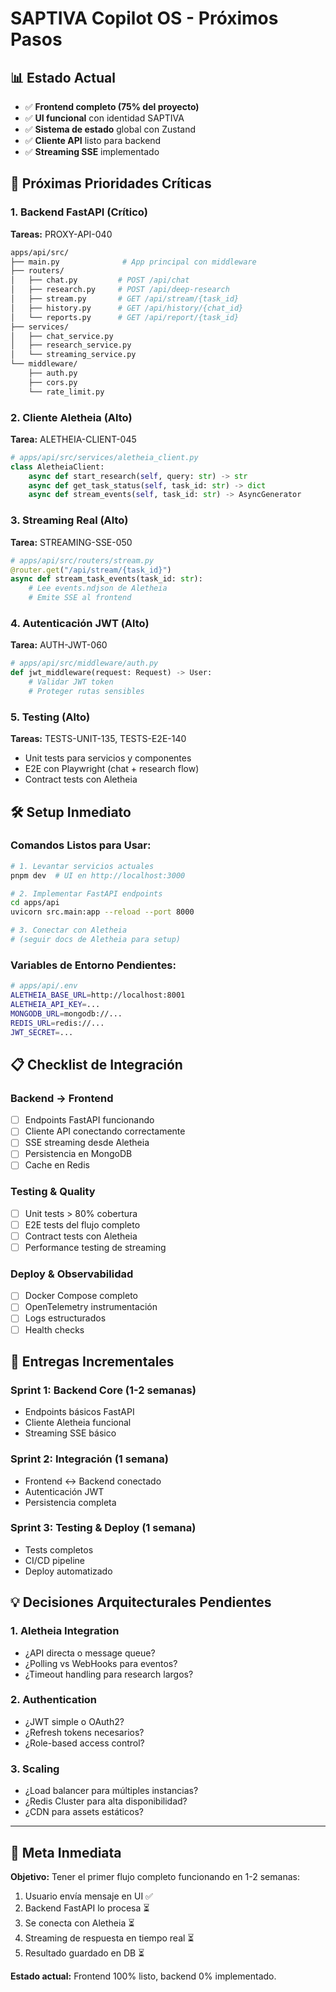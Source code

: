 # SAPTIVA Copilot OS - Próximos Pasos

## 📊 Estado Actual
- ✅ **Frontend completo (75% del proyecto)**
- ✅ **UI funcional** con identidad SAPTIVA
- ✅ **Sistema de estado** global con Zustand
- ✅ **Cliente API** listo para backend
- ✅ **Streaming SSE** implementado

## 🎯 Próximas Prioridades Críticas

### 1. **Backend FastAPI (Crítico)**
**Tareas:** PROXY-API-040
```bash
apps/api/src/
├── main.py              # App principal con middleware
├── routers/
│   ├── chat.py         # POST /api/chat
│   ├── research.py     # POST /api/deep-research
│   ├── stream.py       # GET /api/stream/{task_id}
│   ├── history.py      # GET /api/history/{chat_id}
│   └── reports.py      # GET /api/report/{task_id}
├── services/
│   ├── chat_service.py
│   ├── research_service.py
│   └── streaming_service.py
└── middleware/
    ├── auth.py
    ├── cors.py
    └── rate_limit.py
```

### 2. **Cliente Aletheia (Alto)**  
**Tarea:** ALETHEIA-CLIENT-045
```python
# apps/api/src/services/aletheia_client.py
class AletheiaClient:
    async def start_research(self, query: str) -> str
    async def get_task_status(self, task_id: str) -> dict
    async def stream_events(self, task_id: str) -> AsyncGenerator
```

### 3. **Streaming Real (Alto)**
**Tarea:** STREAMING-SSE-050  
```python
# apps/api/src/routers/stream.py
@router.get("/api/stream/{task_id}")
async def stream_task_events(task_id: str):
    # Lee events.ndjson de Aletheia
    # Emite SSE al frontend
```

### 4. **Autenticación JWT (Alto)**
**Tarea:** AUTH-JWT-060
```python
# apps/api/src/middleware/auth.py  
def jwt_middleware(request: Request) -> User:
    # Validar JWT token
    # Proteger rutas sensibles
```

### 5. **Testing (Alto)**
**Tareas:** TESTS-UNIT-135, TESTS-E2E-140
- Unit tests para servicios y componentes
- E2E con Playwright (chat + research flow)
- Contract tests con Aletheia

## 🛠️ Setup Inmediato

### Comandos Listos para Usar:
```bash
# 1. Levantar servicios actuales
pnpm dev  # UI en http://localhost:3000

# 2. Implementar FastAPI endpoints
cd apps/api
uvicorn src.main:app --reload --port 8000

# 3. Conectar con Aletheia
# (seguir docs de Aletheia para setup)
```

### Variables de Entorno Pendientes:
```bash
# apps/api/.env
ALETHEIA_BASE_URL=http://localhost:8001
ALETHEIA_API_KEY=...
MONGODB_URL=mongodb://...
REDIS_URL=redis://...
JWT_SECRET=...
```

## 📋 Checklist de Integración

### Backend → Frontend
- [ ] Endpoints FastAPI funcionando
- [ ] Cliente API conectando correctamente  
- [ ] SSE streaming desde Aletheia
- [ ] Persistencia en MongoDB
- [ ] Cache en Redis

### Testing & Quality
- [ ] Unit tests > 80% cobertura
- [ ] E2E tests del flujo completo
- [ ] Contract tests con Aletheia
- [ ] Performance testing de streaming

### Deploy & Observabilidad  
- [ ] Docker Compose completo
- [ ] OpenTelemetry instrumentación
- [ ] Logs estructurados
- [ ] Health checks

## 🚀 Entregas Incrementales

### Sprint 1: Backend Core (1-2 semanas)
- Endpoints básicos FastAPI
- Cliente Aletheia funcional
- Streaming SSE básico

### Sprint 2: Integración (1 semana)
- Frontend ↔ Backend conectado
- Autenticación JWT
- Persistencia completa

### Sprint 3: Testing & Deploy (1 semana)  
- Tests completos
- CI/CD pipeline
- Deploy automatizado

## 💡 Decisiones Arquitecturales Pendientes

### 1. **Aletheia Integration**
- ¿API directa o message queue?
- ¿Polling vs WebHooks para eventos?
- ¿Timeout handling para research largos?

### 2. **Authentication**
- ¿JWT simple o OAuth2?
- ¿Refresh tokens necesarios?
- ¿Role-based access control?

### 3. **Scaling**
- ¿Load balancer para múltiples instancias?
- ¿Redis Cluster para alta disponibilidad?
- ¿CDN para assets estáticos?

---

## 🎯 Meta Inmediata

**Objetivo:** Tener el primer flujo completo funcionando en 1-2 semanas:
1. Usuario envía mensaje en UI ✅
2. Backend FastAPI lo procesa ⏳
3. Se conecta con Aletheia ⏳ 
4. Streaming de respuesta en tiempo real ⏳
5. Resultado guardado en DB ⏳

**Estado actual:** Frontend 100% listo, backend 0% implementado.
